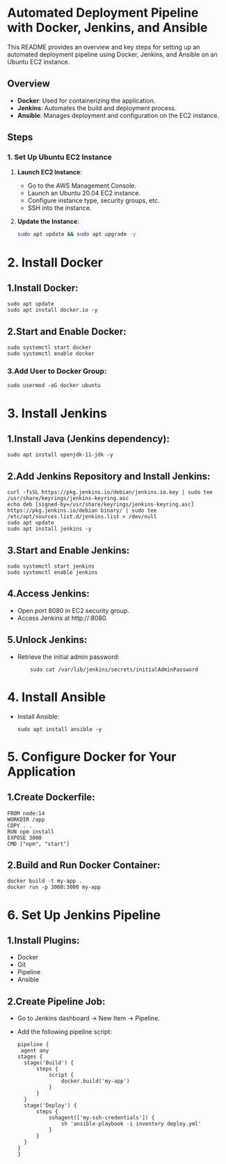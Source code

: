 # Automated Deployment Pipeline with Docker, Jenkins, and Ansible

This README provides an overview and key steps for setting up an automated deployment pipeline using Docker, Jenkins, and Ansible on an Ubuntu EC2 instance.

## Overview

- **Docker**: Used for containerizing the application.
- **Jenkins**: Automates the build and deployment process.
- **Ansible**: Manages deployment and configuration on the EC2 instance.

## Steps

### 1. Set Up Ubuntu EC2 Instance

1. **Launch EC2 Instance**:
   - Go to the AWS Management Console.
   - Launch an Ubuntu 20.04 EC2 instance.
   - Configure instance type, security groups, etc.
   - SSH into the instance.

2. **Update the Instance**:
   ```sh
   sudo apt update && sudo apt upgrade -y
   
# 2. Install Docker

## 1.Install Docker:
    sudo apt update
    sudo apt install docker.io -y
    
## 2.Start and Enable Docker:
    sudo systemctl start docker
    sudo systemctl enable docker
    
### 3.Add User to Docker Group:
    sudo usermod -aG docker ubuntu

# 3. Install Jenkins
##  1.Install Java (Jenkins dependency):
    sudo apt install openjdk-11-jdk -y

## 2.Add Jenkins Repository and Install Jenkins:
    curl -fsSL https://pkg.jenkins.io/debian/jenkins.io.key | sudo tee /usr/share/keyrings/jenkins-keyring.asc
    echo deb [signed-by=/usr/share/keyrings/jenkins-keyring.asc] https://pkg.jenkins.io/debian binary/ | sudo tee /etc/apt/sources.list.d/jenkins.list > /dev/null
    sudo apt update
    sudo apt install jenkins -y
    
## 3.Start and Enable Jenkins:
    sudo systemctl start jenkins
    sudo systemctl enable jenkins

## 4.Access Jenkins:

- Open port 8080 in EC2 security group.
- Access Jenkins at http://<your-ec2-instance-ip>:8080.

## 5.Unlock Jenkins:
 - Retrieve the initial admin password:

           sudo cat /var/lib/jenkins/secrets/initialAdminPassword
   
# 4. Install Ansible
- Install Ansible:

      sudo apt install ansible -y
  
# 5. Configure Docker for Your Application

## 1.Create Dockerfile:

    FROM node:14
    WORKDIR /app
    COPY . .
    RUN npm install
    EXPOSE 3000
    CMD ["npm", "start"]

## 2.Build and Run Docker Container:

    docker build -t my-app .
    docker run -p 3000:3000 my-app

# 6. Set Up Jenkins Pipeline

## 1.Install Plugins:

- Docker
- Git
- Pipeline
- Ansible

## 2.Create Pipeline Job:

- Go to Jenkins dashboard -> New Item -> Pipeline.
- Add the following pipeline script:

      pipeline {
       agent any
      stages {
        stage('Build') {
            steps {
                script {
                    docker.build('my-app')
                }
            }
        }
        stage('Deploy') {
            steps {
                sshagent(['my-ssh-credentials']) {
                    sh 'ansible-playbook -i inventory deploy.yml'
                }
            }
        }
      }
      }









